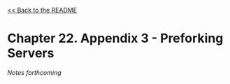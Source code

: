 [&lt;&lt; Back to the README](README.md)

# Chapter 22. Appendix 3 - Preforking Servers

*Notes forthcoming*